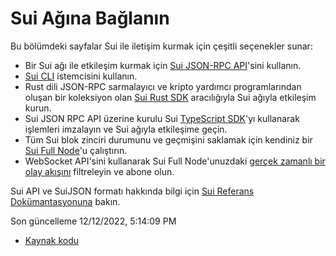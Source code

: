 # Sui Ağına Bağlanın

Bu bölümdeki sayfalar Sui ile iletişim kurmak için çeşitli seçenekler sunar:

* Bir Sui ağı ile etkileşim kurmak için [Sui JSON-RPC API](https://docs.sui.io/devnet/build/json-rpc)'sini kullanın.
* [Sui CLI](https://docs.sui.io/devnet/build/cli-client) istemcisini kullanın.
* Rust dili JSON-RPC sarmalayıcı ve kripto yardımcı programlarından oluşan bir koleksiyon olan [Sui Rust SDK](https://docs.sui.io/devnet/build/rust-sdk) aracılığıyla Sui ağıyla etkileşim kurun.
* Sui JSON RPC API üzerine kurulu Sui [TypeScript SDK](https://github.com/MystenLabs/sui/tree/main/sdk/typescript)'yı kullanarak işlemleri imzalayın ve Sui ağıyla etkileşime geçin.
* Tüm Sui blok zinciri durumunu ve geçmişini saklamak için kendiniz bir [Sui Full Node](https://docs.sui.io/devnet/build/fullnode)'u çalıştırın.
* WebSocket API'sini kullanarak Sui Full Node'unuzdaki [gerçek zamanlı bir olay akışını](https://docs.sui.io/devnet/build/event\_api#subscribe-to-sui-events) filtreleyin ve abone olun.

Sui API ve SuiJSON formatı hakkında bilgi için [Sui Referans Dokümantasyonuna](https://docs.sui.io/devnet/reference) bakın.

Son güncelleme 12/12/2022, 5:14:09 PM

* [Kaynak kodu](https://github.com/MystenLabs/sui/blob/devnet/doc/src/build/comms.md)
